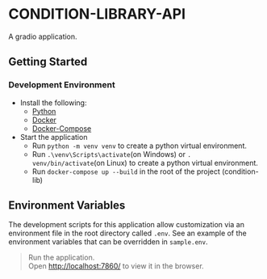 # CONDITION-LIBRARY-API

A gradio application.

## Getting Started

### Development Environment
* Install the following:
    - [Python](https://www.python.org/)
    - [Docker](https://www.docker.com/)
    - [Docker-Compose](https://docs.docker.com/compose/install/)
* Start the application
    - Run `python -m venv venv` to create a python virtual environment.
    - Run `.\venv\Scripts\activate`(on Windows) or `. venv/bin/activate`(on Linux) to create a python virtual environment.
    - Run `docker-compose up --build` in the root of the project (condition-lib)

## Environment Variables

The development scripts for this application allow customization via an environment file in the root directory called `.env`. See an example of the environment variables that can be overridden in `sample.env`.

> Run the application.  
Open [http://localhost:7860/](http://localhost:7860/) to view it in the browser.<br/>
